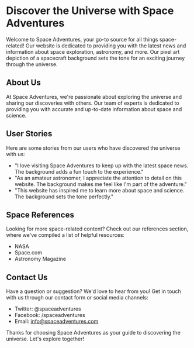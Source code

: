 <!--font:Roboto-->

# Discover the Universe with Space Adventures

Welcome to Space Adventures, your go-to source for all things space-related! Our website is dedicated to providing you with the latest news and information about space exploration, astronomy, and more. Our pixel art depiction of a spacecraft background sets the tone for an exciting journey through the universe.

## About Us

At Space Adventures, we're passionate about exploring the universe and sharing our discoveries with others. Our team of experts is dedicated to providing you with accurate and up-to-date information about space and science.

## User Stories

Here are some stories from our users who have discovered the universe with us:

- "I love visiting Space Adventures to keep up with the latest space news. The background adds a fun touch to the experience."
- "As an amateur astronomer, I appreciate the attention to detail on this website. The background makes me feel like I'm part of the adventure."
- "This website has inspired me to learn more about space and science. The background sets the tone perfectly."

## Space References

Looking for more space-related content? Check out our references section, where we've compiled a list of helpful resources:

- NASA
- Space.com
- Astronomy Magazine

## Contact Us

Have a question or suggestion? We'd love to hear from you! Get in touch with us through our contact form or social media channels:

- Twitter: @spaceadventures
- Facebook: /spaceadventures
- Email: info@spaceadventures.com

Thanks for choosing Space Adventures as your guide to discovering the universe. Let's explore together!

<!--

Write me content for website with wallpaper which alt text is:

"A pixel art depiction of a spacecraft, with blocky shapes and limited colors creating a nostalgic and playful feel."

The name/title of the page should not be 1:1 copy of the alt text but rather a real content of the website which is using this wallpaper.

- Use markdown format 
- Start with heading
- Heading should be short and concise
- The content should look like a real website 
- The website should not be about the wallpaper, wallpaper is just a related background
- Heading should be contain work "wallpaper" or "background"
- Include real sections like references, contact, user stories, etc. use things relevant to the page purpose.
- Feel free to use structure like headings, bullets, numbering, blockquotes, paragraphs, horizontal lines, etc.
- You can use formatting like bold or _italic_
- You can include UTF-8 emojis
- Links should be only #hash anchors (and you can refer to the document itself)
- Do not include images


---


# Space Adventures Wallpaper

Welcome to Space Adventures, your go-to source for all things space-related! Our website is dedicated to providing you with the latest news and information about space exploration, astronomy, and more. And what better way to set the mood than with our pixel art depiction of a spacecraft wallpaper?

## About the Wallpaper

Our wallpaper features a pixel art depiction of a spacecraft, with blocky shapes and limited colors creating a nostalgic and playful feel. It's the perfect background for anyone who loves space and retro aesthetics.

## User Stories

Here are some stories from our users who have downloaded our wallpaper:

- "I love this wallpaper! It reminds me of my favorite video games from when I was a kid."
- "As an aspiring astronaut, this wallpaper inspires me every time I look at it."
- "I use this wallpaper on my computer at work, and it always brightens up my day."

## Space References

Looking for more space-related content? Check out our references section, where we've compiled a list of helpful resources:

- NASA
- Space.com
- Astronomy Magazine

## Contact Us

Have a question or suggestion? We'd love to hear from you! Get in touch with us through our contact form or social media channels:

- Twitter: @spaceadventures
- Facebook: /spaceadventures
- Email: info@spaceadventures.com

Thanks for visiting Space Adventures! Don't forget to download our spacecraft wallpaper to add some fun and nostalgia to your device.


---


Heading should not include word "wallpaper". The website should not be about the wallpaper itself, wallpaper is just a related background, rewrite whole content.


---


# Explore the Universe with Space Adventures

Welcome to Space Adventures, your ultimate destination for all things space-related! Our website is dedicated to bringing you the latest news and information about space exploration, astronomy, and everything in between. To set the mood for your journey, we've included a pixel art depiction of a spacecraft as our background.

## About the Background

Our background features a pixel art depiction of a spacecraft, with blocky shapes and limited colors creating a nostalgic and playful feel. It's the perfect complement to our website's theme of exploring the universe and discovering new frontiers.

## User Stories

Here are some stories from our users who have explored the universe with us:

- "I love visiting Space Adventures to keep up with the latest space news. The background adds a fun touch to the experience."
- "As an amateur astronomer, I appreciate the attention to detail on this website. The background makes me feel like I'm part of the adventure."
- "This website has inspired me to learn more about space and science. The background sets the tone perfectly."

## Space References

Looking for more space-related content? Check out our references section, where we've compiled a list of helpful resources:

- NASA
- Space.com
- Astronomy Magazine

## Contact Us

Have a question or suggestion? We'd love to hear from you! Get in touch with us through our contact form or social media channels:

- Twitter: @spaceadventures
- Facebook: /spaceadventures
- Email: info@spaceadventures.com

Thanks for choosing Space Adventures as your guide to the universe. Let's explore together!


---


Heading is too long, rewrite whole content.


---


# Space Adventures: Explore the Universe

Welcome to Space Adventures, your ultimate destination for all things space-related! Our website is dedicated to bringing you the latest news and information about space exploration, astronomy, and everything in between. To set the mood for your journey, we've included a pixel art depiction of a spacecraft as our background.

## About Us

At Space Adventures, we're passionate about exploring the universe and sharing our discoveries with others. Our team of experts is dedicated to providing you with accurate and up-to-date information about space and science.

## User Stories

Here are some stories from our users who have explored the universe with us:

- "I love visiting Space Adventures to keep up with the latest space news. The background adds a fun touch to the experience."
- "As an amateur astronomer, I appreciate the attention to detail on this website. The background makes me feel like I'm part of the adventure."
- "This website has inspired me to learn more about space and science. The background sets the tone perfectly."

## Space References

Looking for more space-related content? Check out our references section, where we've compiled a list of helpful resources:

- NASA
- Space.com
- Astronomy Magazine

## Contact Us

Have a question or suggestion? We'd love to hear from you! Get in touch with us through our contact form or social media channels:

- Twitter: @spaceadventures
- Facebook: /spaceadventures
- Email: info@spaceadventures.com

Thanks for choosing Space Adventures as your guide to the universe. Let's explore together!


---


Heading is too long, rewrite whole content.


---


# Discover the Universe with Space Adventures

Welcome to Space Adventures, your go-to source for all things space-related! Our website is dedicated to providing you with the latest news and information about space exploration, astronomy, and more. Our pixel art depiction of a spacecraft background sets the tone for an exciting journey through the universe.

## About Us

At Space Adventures, we're passionate about exploring the universe and sharing our discoveries with others. Our team of experts is dedicated to providing you with accurate and up-to-date information about space and science.

## User Stories

Here are some stories from our users who have discovered the universe with us:

- "I love visiting Space Adventures to keep up with the latest space news. The background adds a fun touch to the experience."
- "As an amateur astronomer, I appreciate the attention to detail on this website. The background makes me feel like I'm part of the adventure."
- "This website has inspired me to learn more about space and science. The background sets the tone perfectly."

## Space References

Looking for more space-related content? Check out our references section, where we've compiled a list of helpful resources:

- NASA
- Space.com
- Astronomy Magazine

## Contact Us

Have a question or suggestion? We'd love to hear from you! Get in touch with us through our contact form or social media channels:

- Twitter: @spaceadventures
- Facebook: /spaceadventures
- Email: info@spaceadventures.com

Thanks for choosing Space Adventures as your guide to discovering the universe. Let's explore together!


---


Write me a Google font which is best fitting for the website.

Pick from the list:
- Inter
- Poppins
- Lato
- Montserrat
- Exo 2
- Raleway
- Futura
- Lobster
- Roboto
- Playfair Display
- Open Sans
- Dancing Script
- Alegreya
- Orbitron
- Great Vibes
- Barlow Condensed
- IBM Plex Sans


Write just the font name nothing else.


---


I recommend using "Roboto" for your website.

-->
